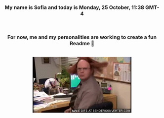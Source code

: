 


<div align="center">
<h3 >My name is Sofia and today is Monday, 25 October, 11:38 GMT-4</h3><br>
<h3 >For now, me and my personalities are working to create a fun Readme 👋
</h3><br>
<img src='img/dwight.gif' alt='working...'/>
</div>
